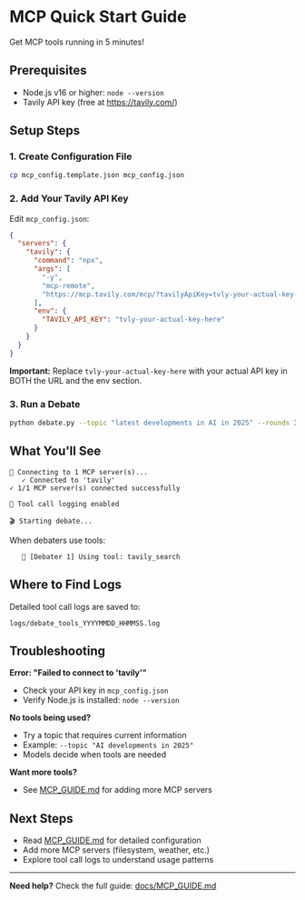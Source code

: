 # MCP Quick Start Guide

Get MCP tools running in 5 minutes!

## Prerequisites

- Node.js v16 or higher: `node --version`
- Tavily API key (free at https://tavily.com/)

## Setup Steps

### 1. Create Configuration File

```bash
cp mcp_config.template.json mcp_config.json
```

### 2. Add Your Tavily API Key

Edit `mcp_config.json`:

```json
{
  "servers": {
    "tavily": {
      "command": "npx",
      "args": [
        "-y",
        "mcp-remote",
        "https://mcp.tavily.com/mcp/?tavilyApiKey=tvly-your-actual-key-here"
      ],
      "env": {
        "TAVILY_API_KEY": "tvly-your-actual-key-here"
      }
    }
  }
}
```

**Important:** Replace `tvly-your-actual-key-here` with your actual API key in BOTH the URL and the env section.

### 3. Run a Debate

```bash
python debate.py --topic "latest developments in AI in 2025" --rounds 3
```

## What You'll See

```
🔌 Connecting to 1 MCP server(s)...
   ✓ Connected to 'tavily'
✓ 1/1 MCP server(s) connected successfully

📝 Tool call logging enabled

🎬 Starting debate...
```

When debaters use tools:

```
   🔧 [Debater 1] Using tool: tavily_search
```

## Where to Find Logs

Detailed tool call logs are saved to:

```
logs/debate_tools_YYYYMMDD_HHMMSS.log
```

## Troubleshooting

**Error: "Failed to connect to 'tavily'"**

- Check your API key in `mcp_config.json`
- Verify Node.js is installed: `node --version`

**No tools being used?**

- Try a topic that requires current information
- Example: `--topic "AI developments in 2025"`
- Models decide when tools are needed

**Want more tools?**

- See [MCP_GUIDE.md](MCP_GUIDE.md) for adding more MCP servers

## Next Steps

- Read [MCP_GUIDE.md](MCP_GUIDE.md) for detailed configuration
- Add more MCP servers (filesystem, weather, etc.)
- Explore tool call logs to understand usage patterns

---

**Need help?** Check the full guide: [docs/MCP_GUIDE.md](MCP_GUIDE.md)
